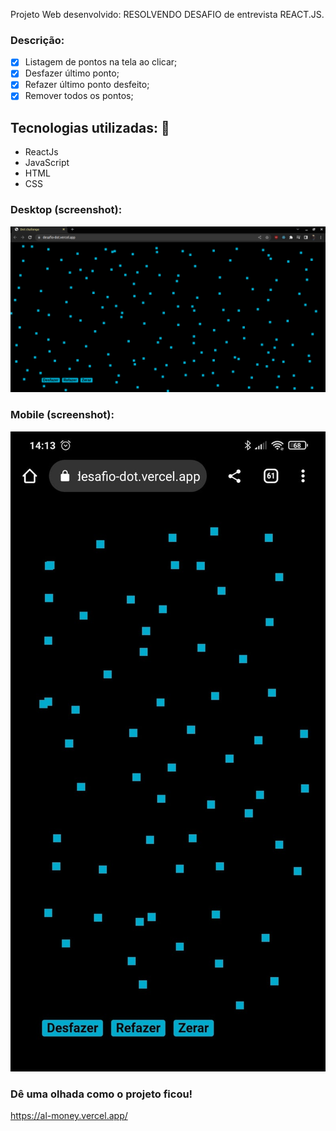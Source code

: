 Projeto Web desenvolvido: RESOLVENDO DESAFIO de entrevista REACT.JS.

### Descrição:
- [x] Listagem de pontos na tela ao clicar;
- [x] Desfazer último ponto;
- [x] Refazer último ponto desfeito;
- [x] Remover todos os pontos;

## Tecnologias utilizadas: 🚀
- ReactJs
- JavaScript
- HTML
- CSS

### Desktop (screenshot):
<img src="./src/assets/dotChallenge.png" />


### Mobile (screenshot):
<img src="./src/assets/dotChallengeMobile.jpeg" />

### Dê uma olhada como o projeto ficou!
https://al-money.vercel.app/

<br>
